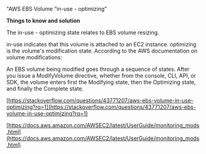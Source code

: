 "AWS EBS Volume “in-use - optimizing”


**Things to know and solution**

The in-use - optimizing state relates to EBS volume resizing.

in-use indicates that this volume is attached to an EC2 instance.
optimizing is the volume's modification state.
According to the AWS documentation on volume modifications:

An EBS volume being modified goes through a sequence of states. After you issue a ModifyVolume directive, whether from the console, CLI, API, or SDK, the volume enters first the Modifying state, then the Optimizing state, and finally the Complete state.

[https://stackoverflow.com/questions/43771207/aws-ebs-volume-in-use-optimizing?rq=1](https://stackoverflow.com/questions/43771207/aws-ebs-volume-in-use-optimizing?rq=1) 

[https://docs.aws.amazon.com/AWSEC2/latest/UserGuide/monitoring_mods.html](https://docs.aws.amazon.com/AWSEC2/latest/UserGuide/monitoring_mods.html)